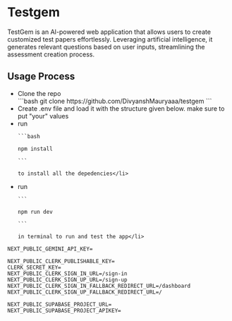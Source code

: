 <h1>Testgem</h1>
<p>
TestGem is an AI-powered web application that allows users to create customized test papers effortlessly. Leveraging artificial intelligence, it generates relevant questions based on user inputs, streamlining the assessment creation process.&#8203;
</p>

<h2>Usage Process</h2>
<ul>
  <li>Clone the repo 
    <br />
    ```bash
    git clone https://github.com/DivyanshMauryaaa/testgem
    ```
  </li>
  <li>Create .env file and load it with the structure given below. make sure to put "your" values</li>
  <li>run 
    
    ```bash
    
    npm install
    
    ``` 
    
    to install all the depedencies</li>
  <li>run 
    
    ```
    
    npm run dev
    
    ``` 
    
    in terminal to run and test the app</li>
</ul>

``` .env  
NEXT_PUBLIC_GEMINI_API_KEY=

NEXT_PUBLIC_CLERK_PUBLISHABLE_KEY=
CLERK_SECRET_KEY=
NEXT_PUBLIC_CLERK_SIGN_IN_URL=/sign-in
NEXT_PUBLIC_CLERK_SIGN_UP_URL=/sign-up
NEXT_PUBLIC_CLERK_SIGN_IN_FALLBACK_REDIRECT_URL=/dashboard
NEXT_PUBLIC_CLERK_SIGN_UP_FALLBACK_REDIRECT_URL=/

NEXT_PUBLIC_SUPABASE_PROJECT_URL=
NEXT_PUBLIC_SUPABASE_PROJECT_APIKEY=
```
